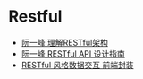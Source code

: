 # Restful

* [阮一峰 理解RESTful架构](http://www.ruanyifeng.com/blog/2011/09/restful.html)
* [阮一峰 RESTful API 设计指南](http://www.ruanyifeng.com/blog/2014/05/restful_api.html)
* [RESTful 风格数据交互 前端封装](https://blog.csdn.net/Beamon__/article/details/84112708)